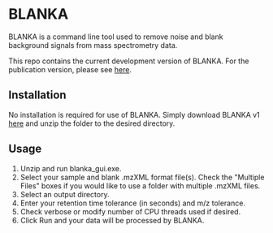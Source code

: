# BLANKA

BLANKA is a command line tool used to remove noise and blank background signals from mass spectrometry data.

This repo contains the current development version of BLANKA. For the publication version, please see [here](https://github.com/gtluu/blanka).

## Installation
No installation is required for use of BLANKA. Simply download BLANKA v1 [here](https://mega.nz/file/b9hg2AxL#ii9cj1wb8HqZAho1MC1ZWA1cVDbdjEV-bZj9BRiWM8k) and unzip the folder to the desired directory.

## Usage
1. Unzip and run blanka_gui.exe.
2. Select your sample and blank .mzXML format file(s). Check the "Multiple Files" boxes if you would like to use a folder with multiple .mzXML files.
3. Select an output directory.
4. Enter your retention time tolerance (in seconds) and m/z tolerance.
5. Check verbose or modify number of CPU threads used if desired.
6. Click Run and your data will be processed by BLANKA.
